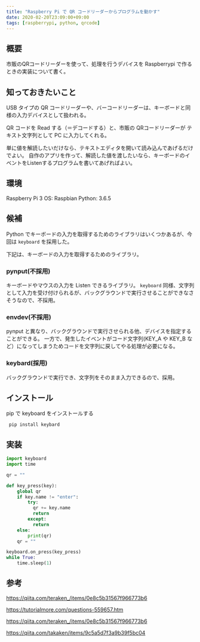 ```yaml
---
title: "Raspberry Pi で QR コードリーダーからプログラムを動かす"
date: 2020-02-20T23:09:00+09:00
tags: [raspberrypi, python, qrcode]
---
```


## 概要
市販のQRコードリーダーを使って、処理を行うデバイスを Raspberrypi で作るときの実装について書く。

## 知っておきたいこと
USB タイプの QR コードリーダーや、バーコードリーダーは、キーボードと同様の入力デバイスとして扱われる。

QR コードを Read する（＝デコードする）と、市販の QRコードリーダーが
テキスト文字列として PC に入力してくれる。

単に値を解読したいだけなら、テキストエディタを開いて読み込んであげるだけでよい。
自作のアプリを作って、解読した値を渡したいなら、キーボードのイベントをListenするプログラムを書いてあげればよい。

## 環境
Raspberry Pi 3
OS: Raspbian
Python: 3.6.5

## 候補
Python でキーボードの入力を取得するためのライブラリはいくつかあるが、今回は `keyboard` を採用した。

下記は、キーボードの入力を取得するためのライブラリ。

### pynput(不採用)
キーボードやマウスの入力を Listen できるライブラリ。
`keyboard` 同様、文字列として入力を受け付けられるが、バックグラウンドで実行させることができなさそうなので、不採用。

### envdev(不採用)
pynput と異なり、バックグラウンドで実行させられる他、デバイスを指定することができる。
一方で、発生したイベントがコード文字列(KEY_A や KEY_B など）になってしまうためコードを文字列に戻してやる処理が必要になる。

### keybard(採用)
バックグラウンドで実行でき、文字列をそのまま入力できるので、採用。

## インストール
pip で keyboard をインストールする

```shell
 pip install keybard
```

## 実装

```python
import keyboard
import time

qr = ""

def key_press(key):
    global qr
    if key.name != "enter":
        try:
          qr += key.name
          return
        except:
          return
    else:
        print(qr)
    qr = ""

keyboard.on_press(key_press)
while True:
    time.sleep(1)
```

## 参考
https://qiita.com/teraken_/items/0e8c5b31567f966773b6

https://tutorialmore.com/questions-559657.htm

https://qiita.com/teraken_/items/0e8c5b31567f966773b6

https://qiita.com/takaken/items/9c5a5d7f3a9b39f5bc04